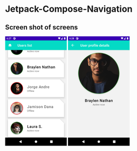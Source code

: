 # Jetpack-Compose-Navigation


## Screen shot of screens
<img src="screens/Screenshot_20220214_212724.png" alt="Users Screen" style="width:200px;"/>
<img src="screens/Screenshot_20220214_212844.png" alt="User Detaik Screen" style="width:200px;"/>

